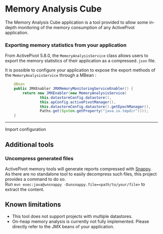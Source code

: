 Memory Analysis Cube
==============

The Memory Analysis Cube application is a tool provided to allow some in-depth monitoring of the memory consumption of any ActivePivot application.


### Exporting memory statistics from your application

From ActivePivot 5.8.0, the `MemoryAnalysisService` class allows users to export the memory statistics of their application as a compressed`.json` file.

It is possible to configure your application to expose the export methods of the `MemoryAnalysisService` through a MBean : 

``` java
	@Bean
	public JMXEnabler JMXMemoryMonitoringServiceEnabler() {
		return new JMXEnabler(new MemoryAnalysisService(
				this.datastoreConfig.datastore(),
				this.apConfig.activePivotManager(),
				this.datastoreConfig.datastore().getEpochManager(),
				Paths.get(System.getProperty("java.io.tmpdir"))));
	}
```

-----
Import configuration
 

Additional tools
-----

### Uncompress generated files

ActivePivot memory tools will generate reports compressed with [Snappy](https://google.github.io/snappy/). As there are no standalone tool
to easily decompress such files, this project provides a command to do so.  
Run `mvn exec:java@unsnappy -Dunsnappy.file=<path/to/your/file>` to extract the content.

Known limitations
-----

 * This tool does not support projects with multiple datastores.
 * On-heap memory analysis is currently not fully implemented. Please directly refer to the JMX beans of your application. 
